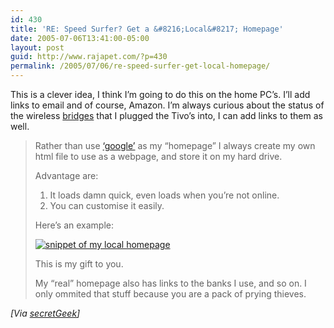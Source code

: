 ```yaml
---
id: 430
title: 'RE: Speed Surfer? Get a &#8216;Local&#8217; Homepage'
date: 2005-07-06T13:41:00-05:00
layout: post
guid: http://www.rajapet.com/?p=430
permalink: /2005/07/06/re-speed-surfer-get-local-homepage/
---
```

This is a clever idea, I think I&#8217;m going to do this on the home PC&#8217;s. I&#8217;ll add links to email and of course, Amazon. I&#8217;m always curious about the status of the wireless [bridges](http://www.smc.com/index.cfm?event=viewLargeImage&localeCode=EN_USA&pid=586 "SMC2870 802.11g bridge") that I plugged the Tivo&#8217;s into, I can add links to them as well.

> Rather than use [&#8216;google&#8217;](http://www.google.com/) as my &#8220;homepage&#8221; I always create my own html file to use as a webpage, and store it on my hard drive.
> 
> Advantage are: 
> 
>   1. It loads damn quick, even loads when you&#8217;re not online.
>   2. You can customise it easily.
> 
> Here&#8217;s an example:
> 
> [<img src="https://i0.wp.com/secretgeek.net/image/searcher.jpg?w=680" alt="snippet of my local homepage" border="0"  />](http://secretgeek.net/sg_portal.asp)
> 
> This is my gift to you.
> 
> My &#8220;real&#8221; homepage also has links to the banks I use, and so on. I only ommited that stuff because you are a pack of prying thieves.

_[Via [secretGeek](http://www.secretgeek.net/SpeedSurfer.asp)]_